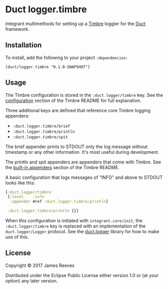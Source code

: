 # Duct logger.timbre

Integrant multimethods for setting up a [Timbre][] loggier for the
[Duct][] framework.

[timbre]: https://github.com/ptaoussanis/timbre
[duct]: https://github.com/duct-framework/duct

## Installation

To install, add the following to your project `:dependencies`:

    [duct/logger.timbre "0.1.0-SNAPSHOT"]

## Usage

The Timbre configuration is stored in the `:duct.logger/timbre`
key. See the [configuration][] section of the Timbre README for full
explanation.

Three additional keys are defined that reference core Timbre logging
appenders:

* `:duct.logger.timbre/brief`
* `:duct.logger.timbre/println`
* `:duct.logger.timbre/spit`

The brief appender prints to STDOUT only the log message without
timestamp or any other information. It's most useful during
development.

The println and spit appenders are appenders that come with Timbre.
See the [built-in appenders][] section of the Timbre README.

A basic configuration that logs messages of "INFO" and above to STDOUT
looks like this:

```clojure
{:duct.logger/timbre
 {:level    :info
  :appender #ref :duct.logger.timbre/println}

 :duct.logger.timbre/println {}}
```

When this configuration is initiated with `integrant.core/init`, the
`:duct.logger/timbre` key is replaced with an implementation of the
`duct.logger/Logger` protocol. See the [duct.logger][] library for how
to make use of this.

[configuration]: https://github.com/ptaoussanis/timbre/blob/master/README.md#configuration
[built-in appenders]: https://github.com/ptaoussanis/timbre/blob/master/README.md#built-in-appenders
[duct.logger]: https://github.com/duct-framework/logger

## License

Copyright © 2017 James Reeves

Distributed under the Eclipse Public License either version 1.0 or (at
your option) any later version.
